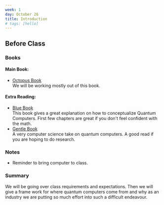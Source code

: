 ```yaml
---
week: 1
day: October 26 
title: Introduction
# tags: [hello]
---
```



## Before Class

### Books
#### Main Book: 
- [Octopus Book](https://www.amazon.com/Programming-Quantum-Computers-Essential-Algorithms/dp/1492039683)   
    We will be working mostly out of this book.

#### Extra Reading:
- [Blue Book](https://www.amazon.com/Quantum-Computing-Computer-Scientists-Yanofsky/dp/0521879965)    
    This book gives a great explanation on how to conceptualize Quantum Computers. First few chapters are great if you don't feel confident with the math.
- [Gentle Book](http://mmrc.amss.cas.cn/tlb/201702/W020170224608150244118.pdf)    
    A very computer science take on quantum computers. A good read if you are hoping to do research.

### Notes
- Reminder to bring computer to class.

### Summary
We will be going over class requirements and expectations. Then we will give a frame work for where quantum computers come from and why as an industry we are putting so much effort into such a difficult endeavour. 